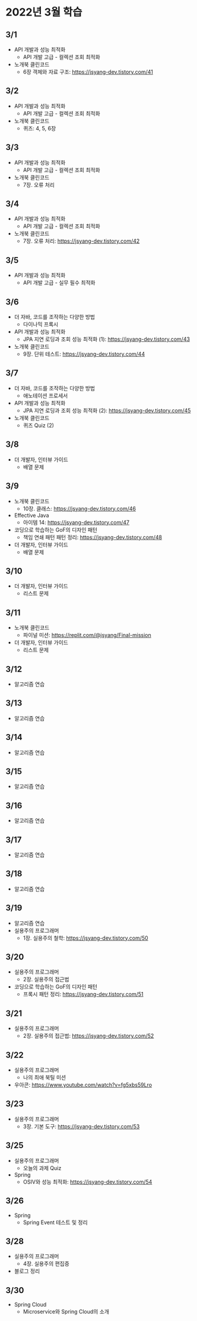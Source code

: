 # 2022년 3월 학습

## 3/1

- API 개발과 성능 최적화
  - API 개발 고급 - 컬렉션 조회 최적화
- 노개북 클린코드
  - 6장 객체와 자료 구조: <https://jsyang-dev.tistory.com/41>

## 3/2

- API 개발과 성능 최적화
  - API 개발 고급 - 컬렉션 조회 최적화
- 노개북 클린코드
  - 퀴즈: 4, 5, 6장

## 3/3

- API 개발과 성능 최적화
  - API 개발 고급 - 컬렉션 조회 최적화
- 노개북 클린코드
  - 7장. 오류 처리

## 3/4

- API 개발과 성능 최적화
  - API 개발 고급 - 컬렉션 조회 최적화
- 노개북 클린코드
  - 7장. 오류 처리: <https://jsyang-dev.tistory.com/42>

## 3/5

- API 개발과 성능 최적화
  - API 개발 고급 - 실무 필수 최적화

## 3/6

- 더 자바, 코드를 조작하는 다양한 방법
  - 다이나믹 프록시
- API 개발과 성능 최적화
  - JPA 지연 로딩과 조회 성능 최적화 (1): <https://jsyang-dev.tistory.com/43>
- 노개북 클린코드
  - 9장. 단위 테스트: <https://jsyang-dev.tistory.com/44>

## 3/7

- 더 자바, 코드를 조작하는 다양한 방법
  - 애노테이션 프로세서
- API 개발과 성능 최적화
  - JPA 지연 로딩과 조회 성능 최적화 (2): <https://jsyang-dev.tistory.com/45>
- 노개북 클린코드
  - 퀴즈 Quiz (2)

## 3/8

- 더 개발자, 인터뷰 가이드
  - 배열 문제

## 3/9

- 노개북 클린코드
  - 10장. 클래스: <https://jsyang-dev.tistory.com/46>
- Effective Java
  - 아이템 14: <https://jsyang-dev.tistory.com/47>
- 코딩으로 학습하는 GoF의 디자인 패턴
  - 책임 연쇄 패턴 패턴 정리: <https://jsyang-dev.tistory.com/48>
- 더 개발자, 인터뷰 가이드
  - 배열 문제

## 3/10

- 더 개발자, 인터뷰 가이드
  - 리스트 문제

## 3/11

- 노개북 클린코드
  - 파이널 미션: <https://replit.com/@jsyang/Final-mission>
- 더 개발자, 인터뷰 가이드
  - 리스트 문제

## 3/12

- 알고리즘 연습

## 3/13

- 알고리즘 연습

## 3/14

- 알고리즘 연습

## 3/15

- 알고리즘 연습

## 3/16

- 알고리즘 연습

## 3/17

- 알고리즘 연습

## 3/18

- 알고리즘 연습

## 3/19

- 알고리즘 연습
- 실용주의 프로그래머
  - 1장. 실용주의 철학: <https://jsyang-dev.tistory.com/50>

## 3/20

- 실용주의 프로그래머
  - 2장. 실용주의 접근법
- 코딩으로 학습하는 GoF의 디자인 패턴
  - 프록시 패턴 정리: <https://jsyang-dev.tistory.com/51>

## 3/21

- 실용주의 프로그래머
  - 2장. 실용주의 접근법: <https://jsyang-dev.tistory.com/52>

## 3/22

- 실용주의 프로그래머
  - 나의 최애 북틸 미션
- 우아콘: <https://www.youtube.com/watch?v=fg5xbs59Lro>

## 3/23

- 실용주의 프로그래머
  - 3장. 기본 도구: <https://jsyang-dev.tistory.com/53>

## 3/25

- 실용주의 프로그래머
  - 오늘의 과제 Quiz
- Spring
  - OSIV와 성능 최적화: <https://jsyang-dev.tistory.com/54>
  
## 3/26

- Spring
  - Spring Event 테스트 및 정리

## 3/28

- 실용주의 프로그래머
  - 4장. 실용주의 편집증
- 블로그 정리

## 3/30

- Spring Cloud
  - Microservice와 Spring Cloud의 소개
